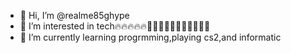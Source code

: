 - 👋 Hi, I’m @realme85ghype
- 👀 I’m interested in tech🔥🔥🔥🔥🔥🤑🤑🤑😤😤😤😤🥶🥶🥶🥶
- 🌱 I’m currently learning progrmming,playing cs2,and informatic


<!---
realme85ghype/realme85ghype is a ✨ special ✨ repository because its `README.md` (this file) appears on your GitHub profile.
You can click the Preview link to take a look at your changes.
--->
